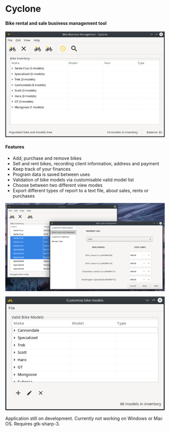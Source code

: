 # Cyclone
#### Bike rental and sale business management tool  

![Cyclone has multiple features to help manage your bike inventory.](Screenshots/01.png  "Main Interface")

#### Features  
* Add, purchase and remove bikes
* Sell and rent bikes, recording client information, address and payment
* Keep track of your finances
* Program data is saved between uses
* Validation of bike models via customisable valid model list
* Choose between two different view modes
* Export different types of report to a text file, about sales, rents or purchases

![Cyclone has multiple features to help manage your bike inventory.](Screenshots/02.png  "Sales Assistant")

![Cyclone has multiple features to help manage your bike inventory.](Screenshots/03.png  "Valid Bike Models Viewer andEditor")

Application still on development. Currently not working on Windows or Mac OS. Requires gtk-sharp-3.
